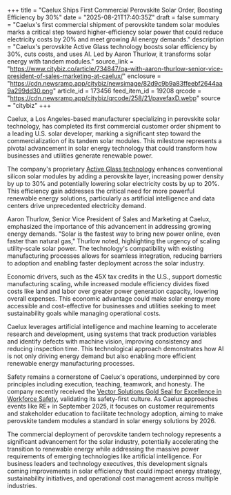 +++
title = "Caelux Ships First Commercial Perovskite Solar Order, Boosting Efficiency by 30%"
date = "2025-08-21T17:40:35Z"
draft = false
summary = "Caelux's first commercial shipment of perovskite tandem solar modules marks a critical step toward higher-efficiency solar power that could reduce electricity costs by 20% and meet growing AI energy demands."
description = "Caelux's perovskite Active Glass technology boosts solar efficiency by 30%, cuts costs, and uses AI. Led by Aaron Thurlow, it transforms solar energy with tandem modules."
source_link = "https://www.citybiz.co/article/734847/qa-with-aaron-thurlow-senior-vice-president-of-sales-marketing-at-caelux/"
enclosure = "https://cdn.newsramp.app/citybiz/newsimage/82d9c9b9a83ffeebf2644aa9a299dd30.png"
article_id = 173456
feed_item_id = 19208
qrcode = "https://cdn.newsramp.app/citybiz/qrcode/258/21/pavefaxD.webp"
source = "citybiz"
+++

<p>Caelux, a Los Angeles-based manufacturer specializing in perovskite solar technology, has completed its first commercial customer order shipment to a leading U.S. solar developer, marking a significant step toward the commercialization of its tandem solar modules. This milestone represents a pivotal advancement in solar energy technology that could transform how businesses and utilities generate renewable power.</p><p>The company's proprietary <a href="https://www.caelux.com/technology" rel="nofollow" target="_blank">Active Glass technology</a> enhances conventional silicon solar modules by adding a perovskite layer, increasing power density by up to 30% and potentially lowering solar electricity costs by up to 20%. This efficiency gain addresses the critical need for more powerful renewable energy solutions, particularly as artificial intelligence and data centers drive unprecedented electricity demand.</p><p>Aaron Thurlow, Senior Vice President of Sales and Marketing at Caelux, emphasized the importance of this advancement in addressing growing energy demands. "Solar is the fastest way to bring new power online, even faster than natural gas," Thurlow noted, highlighting the urgency of scaling utility-scale solar power. The technology's compatibility with existing manufacturing processes allows for seamless integration, reducing barriers to adoption and enabling faster deployment across the solar industry.</p><p>Economic drivers, such as the 45X tax credits in the U.S., support domestic manufacturing scaling, while increased module efficiency divides fixed costs like land and labor over greater power generation capacity, lowering overall expenses. This economic advantage could make solar energy more accessible and cost-effective for businesses and utilities seeking to meet sustainability goals while managing operational costs.</p><p>Caelux leverages artificial intelligence and machine learning to accelerate research and development, using systems that track production variables and identify defects with machine vision, improving consistency and reducing inspection time. This technological approach demonstrates how AI is not only driving energy demand but also enabling more efficient renewable energy manufacturing processes.</p><p>Safety remains a cornerstone of Caelux's operations, underpinned by core principles including execution, teaching, teamwork, and honesty. The company recently received the <a href="https://www.vectorsolutions.com/about-us/news-room/vector-solutions-announces-2024-gold-seal-award-winners/" rel="nofollow" target="_blank">Vector Solutions Gold Seal for Excellence in Workforce Safety</a>, validating its safety-first culture. As Caelux approaches events like RE+ in September 2025, it focuses on customer requirements and stakeholder education to facilitate technology adoption, aiming to make perovskite tandem modules a standard in solar energy solutions by 2026.</p><p>The commercial deployment of perovskite tandem technology represents a significant advancement for the solar industry, potentially accelerating the transition to renewable energy while addressing the massive power requirements of emerging technologies like artificial intelligence. For business leaders and technology executives, this development signals coming improvements in solar efficiency that could impact energy strategy, sustainability initiatives, and operational cost management across multiple industries.</p>